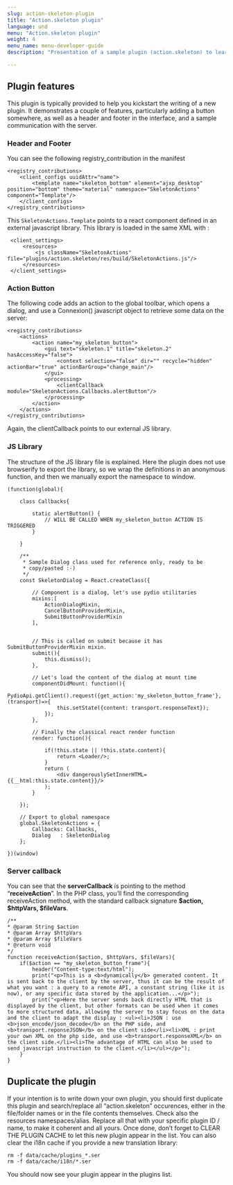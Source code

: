 ```yaml
---
slug: action-skeleton-plugin
title: "Action.skeleton plugin"
language: und
menu: "Action.skeleton plugin"
weight: 4
menu_name: menu-developer-guide
description: "Presentation of a sample plugin (action.skeleton) to learn how to work on Pydio."

---
```


## Plugin features
This plugin is typically provided to help you kickstart the writing of a new plugin. It demonstrates a couple of features, particularly adding a button somewhere, as well as a header and footer in the interface, and a sample communication with the server.

### Header and Footer

You can see the following registry_contribution in the manifest

	<registry_contributions>
        <client_configs uuidAttr="name">
            <template name="skeleton_bottom" element="ajxp_desktop" position="bottom" theme="material" namespace="SkeletonActions" component="Template"/>
        </client_configs>
	</registry_contributions>

This `SkeletonActions.Template` points to a react component defined in an external javascript library. This library is loaded in the same XML with : 
 
     <client_settings>
         <resources>
             <js className="SkeletonActions" file="plugins/action.skeleton/res/build/SkeletonActions.js"/>
         </resources>
     </client_settings>


### Action Button

The following code adds an action to the global toolbar, which opens a dialog, and use a Connexion() javascript object to retrieve some data on the server:


	<registry_contributions>
	    <actions>
            <action name="my_skeleton_button">
                <gui text="skeleton.1" title="skeleton.2" hasAccessKey="false">
                    <context selection="false" dir="" recycle="hidden" actionBar="true" actionBarGroup="change_main"/>
                </gui>
                <processing>
                    <clientCallback module="SkeletonActions.Callbacks.alertButton"/>
                </processing>
            </action>
        </actions>
	</registry_contributions>


Again, the clientCallback points to our external JS library.

### JS Library

The structure of the JS library file is explained. Here the plugin does not use browserify to export the library, so we wrap the definitions in an anonymous function, and then we manually export the namespace to window.

    (function(global){
    
        class Callbacks{
   
            static alertButton() {
                // WILL BE CALLED WHEN my_skeleton_button ACTION IS TRIGGERED
            }
        
        }
    
        /**
         * Sample Dialog class used for reference only, ready to be
         * copy/pasted :-)
         */
        const SkeletonDialog = React.createClass({
    
            // Component is a dialog, let's use pydio utilitaries
            mixins:[
                ActionDialogMixin,
                CancelButtonProviderMixin,
                SubmitButtonProviderMixin
            ],

            
            // This is called on submit because it has SubmitButtonProviderMixin mixin.
            submit(){
                this.dismiss();
            },
            
            // Let's load the content of the dialog at mount time
            componentDidMount: function(){
                PydioApi.getClient().request({get_action:'my_skeleton_button_frame'}, (transport)=>{
                    this.setState({content: transport.responseText});
                });
            },
            
            // Finally the classical react render function
            render: function(){
    
                if(!this.state || !this.state.content){
                    return <Loader/>;
                }
                return (
                    <div dangerouslySetInnerHTML={{__html:this.state.content}}/>
                );
            }
    
        });
    
        // Export to global namespace
        global.SkeletonActions = {
            Callbacks: Callbacks,
            Dialog   : SkeletonDialog
        };
    
    })(window)

### Server callback

You can see that the **serverCallback** is pointing to the method “**receiveAction**”. In the PHP class, you’ll find the corresponding receiveAction method, with the standard callback signature **$action, $httpVars, $fileVars**.


	/**
	* @param String $action
	* @param Array $httpVars
	* @param Array $fileVars
	* @return void
	*/
	function receiveAction($action, $httpVars, $fileVars){
        if($action == "my_skeleton_button_frame"){
            header("Content-type:text/html");
            print("<p>This is a <b>dynamically</b> generated content. It is sent back to the client by the server, thus it can be the result of what you want : a query to a remote API, a constant string (like it is now), or any specific data stored by the application...</p>");
            print("<p>Here the server sends back directly HTML that is displayed by the client, but other formats can be used when it comes to more structured data, allowing the server to stay focus on the data and the client to adapt the display : <ul><li>JSON : use <b>json_encode/json_decode</b> on the PHP side, and <b>transport.reponseJSON</b> on the client side</li><li>XML : print your own XML on the php side, and use <b>transport.responseXML</b> on the client side.</li><li>The advantage of HTML can also be used to send javascript instruction to the client.</li></ul></p>");
        }
	}

## Duplicate the plugin
If your intention is to write down your own plugin, you should first duplicate this plugin and search/replace all “action.skeleton” occurences, either in the file/folder names or in the file contents themselves. Check also the resources namespaces/alias. Replace all that with your specific plugin ID / name, to make it coherent and all yours. Once done, don’t forget to CLEAR THE PLUGIN CACHE to let this new plugin appear in the list. You can also clear the i18n cache if you provide a new translation library:

	rm -f data/cache/plugins_*.ser
	rm -f data/cache/i18n/*.ser
	
You should now see your plugin appear in the plugins list.